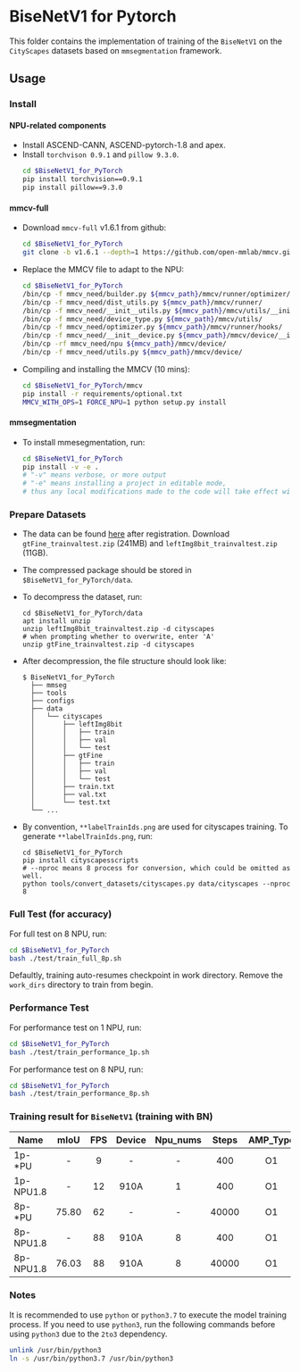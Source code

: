 # BiseNetV1 for Pytorch
This folder contains the implementation of training of the `BiseNetV1` on the `CityScapes` datasets based on `mmsegmentation` framework.

## Usage
### Install
#### NPU-related components
- Install ASCEND-CANN, ASCEND-pytorch-1.8 and apex.
- Install `torchvison 0.9.1` and `pillow 9.3.0`.
  ```bash
  cd $BiseNetV1_for_PyTorch
  pip install torchvision==0.9.1
  pip install pillow==9.3.0
  ```

#### mmcv-full
- Download `mmcv-full` v1.6.1 from github:
  ```bash
  cd $BiseNetV1_for_PyTorch
  git clone -b v1.6.1 --depth=1 https://github.com/open-mmlab/mmcv.git
  ```

- Replace the MMCV file to adapt to the NPU:
  ```bash
  cd $BiseNetV1_for_PyTorch
  /bin/cp -f mmcv_need/builder.py ${mmcv_path}/mmcv/runner/optimizer/
  /bin/cp -f mmcv_need/dist_utils.py ${mmcv_path}/mmcv/runner/
  /bin/cp -f mmcv_need/__init__utils.py ${mmcv_path}/mmcv/utils/__init__.py
  /bin/cp -f mmcv_need/device_type.py ${mmcv_path}/mmcv/utils/
  /bin/cp -f mmcv_need/optimizer.py ${mmcv_path}/mmcv/runner/hooks/
  /bin/cp -f mmcv_need/__init__device.py ${mmcv_path}/mmcv/device/__init__.py
  /bin/cp -rf mmcv_need/npu ${mmcv_path}/mmcv/device/
  /bin/cp -f mmcv_need/utils.py ${mmcv_path}/mmcv/device/
  ```

- Compiling and installing the MMCV (10 mins):
  ```bash
  cd $BiseNetV1_for_PyTorch/mmcv
  pip install -r requirements/optional.txt
  MMCV_WITH_OPS=1 FORCE_NPU=1 python setup.py install
  ```
  
#### mmsegmentation
- To install mmesegmentation, run:
  ```bash
  cd $BiseNetV1_for_PyTorch
  pip install -v -e .
  # "-v" means verbose, or more output
  # "-e" means installing a project in editable mode,
  # thus any local modifications made to the code will take effect without reinstallation.
  ```

### Prepare Datasets
- The data can be found [here](https://www.cityscapes-dataset.com/downloads/) after registration. Download `gtFine_trainvaltest.zip` (241MB) and `leftImg8bit_trainvaltest.zip` (11GB). 
- The compressed package should be stored in `$BiseNetV1_for_PyTorch/data`.
- To decompress the dataset, run:
  ```shell
  cd $BiseNetV1_for_PyTorch/data
  apt install unzip
  unzip leftImg8bit_trainvaltest.zip -d cityscapes
  # when prompting whether to overwrite, enter 'A'
  unzip gtFine_trainvaltest.zip -d cityscapes
  ```
- After decompression, the file structure should look like:
  ```none
  $ BiseNetV1_for_PyTorch
    ├── mmseg
    ├── tools
    ├── configs
    ├── data
    │   └── cityscapes
    │       ├── leftImg8bit
    │       │   ├── train
    │       │   ├── val
    │       │   └── test
    │       ├── gtFine
    │       │   ├── train
    │       │   ├── val
    │       │   └── test
    │       ├── train.txt
    │       ├── val.txt
    │       └── test.txt
    └── ... 
  ```

- By convention, `**labelTrainIds.png` are used for cityscapes training. To generate `**labelTrainIds.png`, run:
  ```shell
  cd $BiseNetV1_for_PyTorch
  pip install cityscapesscripts
  # --nproc means 8 process for conversion, which could be omitted as well.
  python tools/convert_datasets/cityscapes.py data/cityscapes --nproc 8
  ```

### Full Test (for accuracy)
For full test on 8 NPU, run:
```bash
cd $BiseNetV1_for_PyTorch
bash ./test/train_full_8p.sh
```
Defaultly, training auto-resumes checkpoint in work directory. Remove the `work_dirs` directory to train from begin.

### Performance Test
For performance test on 1 NPU, run:

```bash
cd $BiseNetV1_for_PyTorch
bash ./test/train_performance_1p.sh
```

For performance test on 8 NPU, run:

```bash
cd $BiseNetV1_for_PyTorch
bash ./test/train_performance_8p.sh
```

### Training result for `BiseNetV1` (training with BN)

| Name      | mIoU  | FPS |  Device  | Npu_nums | Steps | AMP_Type | CPU |
|-----------|:-----:|:---:|:--------:|:--------:|:-----:|:--------:|:---:|
| 1p-*PU    |   -   |  9  |    -     |    -     |  400  |    O1    | x86 |
| 1p-NPU1.8 |   -   | 12  |   910A   |    1     |  400  |    O1    | ARM |
| 8p-*PU    | 75.80 | 62  |    -     |    -     | 40000 |    O1    | x86 |
| 8p-NPU1.8 |   -   | 88  |   910A   |    8     |  400  |    O1    | ARM |
| 8p-NPU1.8 | 76.03 | 88  |   910A   |    8     | 40000 |    O1    | ARM |

### Notes
It is recommended to use `python` or `python3.7` to execute the model training process. If you need to use `python3`, run the following commands before using `python3` due to the `2to3` dependency.
```bash
unlink /usr/bin/python3
ln -s /usr/bin/python3.7 /usr/bin/python3
```